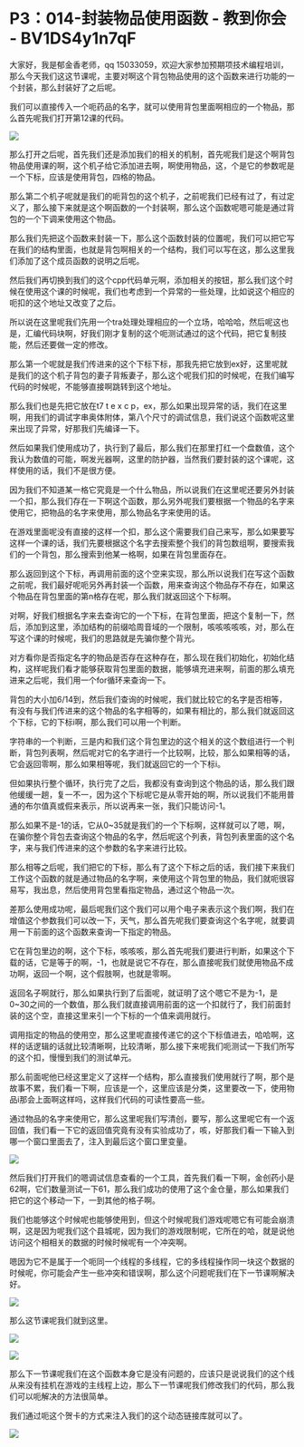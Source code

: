 # P3：014-封装物品使用函数 - 教到你会 - BV1DS4y1n7qF

大家好，我是郁金香老师，qq 15033059，欢迎大家参加预期项技术编程培训，那么今天我们这这节课呢，主要对啊这个背包物品使用的这个函数来进行功能的一个封装，那么封装好了之后呢。

我们可以直接传入一个呃药品的名字，就可以使用背包里面啊相应的一个物品，那么首先呢我们打开第12课的代码。



![](img/b8cc82efad037f8f3ce3d9e79c51cf77_1.png)

那么打开之后呢，首先我们还是添加我们的相关的机制，首先呢我们是这个啊背包物品使用课的啊，这个机子给它添加进去啊，啊使用物品，这，个是它的参数呢是一个下标，应该是使用背包，四格的物品。

那么第二个机子呢就是我们的呃背包的这个机子，之前呢我们已经有过了，有过定义了，那么接下来就是这个啊函数的一个封装啊，那么这个函数呢嗯可能是通过背包的一个下调来使用这个物品。

那么我们先把这个函数来封装一下，那么这个函数封装的位置呢，我们可以把它写在我们的结构里面，也就是背包啊相关的一个结构，我们可以写在这，那么这里我们添加了这个成员函数的说明之后呢。

然后我们再切换到我们的这个cpp代码单元啊，添加相关的按钮，那么我们这个时候在使用这个课的时候呢，我们也考虑到一个异常的一些处理，比如说这个相应的呃扣的这个地址又改变了之后。

所以说在这里呢我们先用一个tra处理处理相应的一个立场，哈哈哈，然后呢这也是，汇编代码块啊，好我们刚才复制的这个呃测试通过的这个代码，把它复制技能，然后还要做一定的修改。

那么第一个呢就是我们传进来的这个下标下标，那我先把它放到ex好，这里呢就是我们的这个机子背包的妻子背叛妻子，那么这个呢我们扣的时候呢，在我们编写代码的时候呢，不能够直接啊跳转到这个地址。

那么我们也是先把它放在t7 t e x c p，ex，那么如果出现异常的话，我们在这里啊，用我们的调试字串奥体附体，第八个尺寸的调试信息，我们说这个函数呢这里来出现了异常，好那我们先编译一下。

然后如果我们使用成功了，执行到了最后，那么我们在那里打红一个盘数值，这个我认为数值的可能，啊发光器啊，这里的防护器，当然我们要封装的这个课呢，这样使用的话，我们不是很方便。

因为我们不知道某一格它究竟是一个什么物品，所以说我们在这里呢还要另外封装一个扣，那么我们存在一下啊这个函数，那么另外呢我们要根据一个物品的名字来使用它，把物品的名字来使用，那么物品名字来使用的话。

在游戏里面呢没有直接的这样一个扣，那么这个需要我们自己来写，那么如果要写这样一个课的话，我们先要根据这个名字去搜索整个我们的背包数组啊，要搜索我们的一个背包，那么搜索到他某一格啊，如果在背包里面存在。

那么返回到这个下标，再调用前面的这个空来实现，那么所以说我们在写这个函数之前呢，我们最好呢呃另外再封装一个函数，用来查询这个物品存不存在，如果这个物品在背包里面的第n格存在呢，那么我们就返回这个下标啊。

对啊，好我们根据名字来去查询它的一个下标，在背包里面，把这个复制一下，然后，添加到这里，添加结构的前缀哈周音域的一个限制，咳咳咳咳咳，对，那么在写这个课的时候呢，我们的思路就是先骗你整个背光。

对方看你是否指定名字的物品是否存在这种存在，那么现在我们初始化，初始化结构，这样呢我们看才能够获取背包里面的数据，能够填充进来啊，前面的那么填充进来之后呢，我们用一个for循环来查询一下。

背包的大小加6/14到，然后我们查询的时候呢，我们就比较它的名字是否相等，有没有与我们传进来的这个物品的名字相等的，如果有相比的，那么我们就返回这个下标，它的下标i啊，那么我们可以用一个判断。

字符串的一个判断，三是内和我们这个背包里边的这个相关的这个数组进行一个判断，背包列表啊，然后呢对它的名字进行一个比较啊，比较，那么如果相等的话，它会返回零啊，那么如果相等呢，我们就返回它的一个下标i。

但如果执行整个循环，执行完了之后，我都没有查询到这个物品的话，那么我们跟他缓缓一趟，复一不一，因为这个下标呢它是从零开始的啊，所以说我们不能用普通的布尔值真或假来表示，所以说再来一张，我们只能访问-1。

那么如果不是-1的话，它从0~35就是我们的一个下标啊，这样就可以了嗯，啊，在骗你整个背包去查询这个物品的名字，然后呢这个列表，背包列表里面的这个名字，来与我们传进来的这个参数的名字来进行比较。

那么相等之后呢，我们把它的下标，那么有了这个下标之后的话，我们接下来我们工作这个函数的就是通过物品的名字啊，来使用这个背包里的物品，我们就呃很容易写，我出息，然后使用背包里看指定物品，通过这个物品一次。

差那么使用成功呢，最后呢我们这个我们可以用个电子来表示这个我们啊，我们在增值这个参数我们可以改一下，天气，那么首先呢我们要查询这个名字呢，就要调用一下前面的这个函数来查询一下指定的物品。

它在背包里边的啊，这个下标，咳咳咳，那么首先呢我们要进行判断，如果这个下载的话，它是等于的啊，-1，也就是说它不存在，那么直接呢我们就使用物品不成功啊，返回一个啊，这个假肢啊，也就是零啊。

返回名子啊就行，那么如果执行到了后面呢，就证明了这个嗯它不是为-1，是0~30之间的一个数值，那么我们就直接调用前面的这一个扣就行了，我们前面封装的这个空，直接这里来引一个下标的一个值来调用就行。

调用指定的物品的使用空，那么这里呢直接传递它的这个下标值进去，哈哈啊，这样的话逻辑的话就比较清晰啊，比较清晰，那么接下来呢我们呃测试一下我们所写的这个扣，慢慢到我们的测试单元。

那么前面呢他已经这里定义了这样一个结构，那么直接我们使用就行了啊，那个是故事不累，我们看一下啊，应该是一个，这里应该是分类，这里要改一下，使用物品i那会上面啊这样吗，这样我们代码的可读性要高一些。

通过物品的名字来使用它，那么这里呢我们写清创，要写，那么这里呢它有一个返回值，我们看一下它的返回值究竟有没有实验成功了，咳，好那我们看一下输入到哪一个窗口里面去了，注入到最后这个窗口里变量。



![](img/b8cc82efad037f8f3ce3d9e79c51cf77_3.png)

然后我们打开我们的嗯调试信息查看的一个工具，首先我们看一下啊，金创药小是62啊，它们数量测试一下61，那么我们成功的使用了这个金仓量，那么如果我们把它的这个移动一下，一到其他的格子啊。

我们也能够这个时候呢也能够使用到，但这个时候呢我们游戏呢嗯它有可能会崩溃啊，这是因为呢我们这个县城呢，因为我们的游戏限制呢，它所在的哈，就是说他访问这个相相关的数据的时候时候呢有一个冲突啊。

嗯因为它不是属于一个呃同一个线程的多线程，它的多线程操作同一块这个数据的时候呢，你可能会产生一些冲突和错误啊，那么这个问题呢我们在下一节课啊解决好。



![](img/b8cc82efad037f8f3ce3d9e79c51cf77_5.png)

那么这节课呢我们就到这里。

![](img/b8cc82efad037f8f3ce3d9e79c51cf77_7.png)

![](img/b8cc82efad037f8f3ce3d9e79c51cf77_8.png)

那么下一节课呢我们在这个函数本身它是没有问题的，应该只是说说我们的这个线从来没有挂机在游戏的主线程上边，那么下一节课呢我们修改我们的代码，那么我们可以呃解决的方法很简单。

我们通过呃这个贺卡的方式来注入我们的这个动态链接库就可以了。

![](img/b8cc82efad037f8f3ce3d9e79c51cf77_10.png)